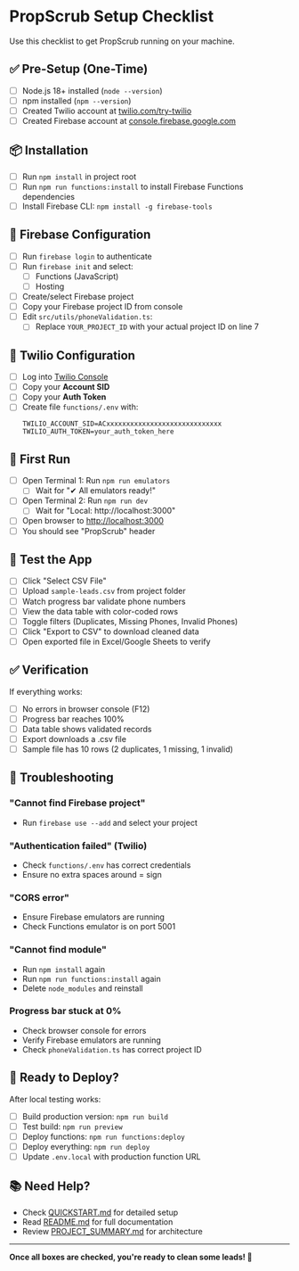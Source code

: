 # PropScrub Setup Checklist

Use this checklist to get PropScrub running on your machine.

## ✅ Pre-Setup (One-Time)

- [ ] Node.js 18+ installed (`node --version`)
- [ ] npm installed (`npm --version`)
- [ ] Created Twilio account at [twilio.com/try-twilio](https://www.twilio.com/try-twilio)
- [ ] Created Firebase account at [console.firebase.google.com](https://console.firebase.google.com)

## 📦 Installation

- [ ] Run `npm install` in project root
- [ ] Run `npm run functions:install` to install Firebase Functions dependencies
- [ ] Install Firebase CLI: `npm install -g firebase-tools`

## 🔐 Firebase Configuration

- [ ] Run `firebase login` to authenticate
- [ ] Run `firebase init` and select:
  - [ ] Functions (JavaScript)
  - [ ] Hosting
- [ ] Create/select Firebase project
- [ ] Copy your Firebase project ID from console
- [ ] Edit `src/utils/phoneValidation.ts`:
  - [ ] Replace `YOUR_PROJECT_ID` with your actual project ID on line 7

## 🔑 Twilio Configuration

- [ ] Log into [Twilio Console](https://console.twilio.com/)
- [ ] Copy your **Account SID**
- [ ] Copy your **Auth Token**
- [ ] Create file `functions/.env` with:
  ```
  TWILIO_ACCOUNT_SID=ACxxxxxxxxxxxxxxxxxxxxxxxxxxxxx
  TWILIO_AUTH_TOKEN=your_auth_token_here
  ```

## 🚀 First Run

- [ ] Open Terminal 1: Run `npm run emulators`
  - [ ] Wait for "✔ All emulators ready!"
- [ ] Open Terminal 2: Run `npm run dev`
  - [ ] Wait for "Local: http://localhost:3000"
- [ ] Open browser to [http://localhost:3000](http://localhost:3000)
- [ ] You should see "PropScrub" header

## 🧪 Test the App

- [ ] Click "Select CSV File"
- [ ] Upload `sample-leads.csv` from project folder
- [ ] Watch progress bar validate phone numbers
- [ ] View the data table with color-coded rows
- [ ] Toggle filters (Duplicates, Missing Phones, Invalid Phones)
- [ ] Click "Export to CSV" to download cleaned data
- [ ] Open exported file in Excel/Google Sheets to verify

## ✅ Verification

If everything works:
- [ ] No errors in browser console (F12)
- [ ] Progress bar reaches 100%
- [ ] Data table shows validated records
- [ ] Export downloads a .csv file
- [ ] Sample file has 10 rows (2 duplicates, 1 missing, 1 invalid)

## 🐛 Troubleshooting

### "Cannot find Firebase project"
- Run `firebase use --add` and select your project

### "Authentication failed" (Twilio)
- Check `functions/.env` has correct credentials
- Ensure no extra spaces around = sign

### "CORS error"
- Ensure Firebase emulators are running
- Check Functions emulator is on port 5001

### "Cannot find module"
- Run `npm install` again
- Run `npm run functions:install` again
- Delete `node_modules` and reinstall

### Progress bar stuck at 0%
- Check browser console for errors
- Verify Firebase emulators are running
- Check `phoneValidation.ts` has correct project ID

## 🚢 Ready to Deploy?

After local testing works:
- [ ] Build production version: `npm run build`
- [ ] Test build: `npm run preview`
- [ ] Deploy functions: `npm run functions:deploy`
- [ ] Deploy everything: `npm run deploy`
- [ ] Update `.env.local` with production function URL

## 📚 Need Help?

- Check [QUICKSTART.md](./QUICKSTART.md) for detailed setup
- Read [README.md](./README.md) for full documentation
- Review [PROJECT_SUMMARY.md](./PROJECT_SUMMARY.md) for architecture

---

**Once all boxes are checked, you're ready to clean some leads! 🎉**

